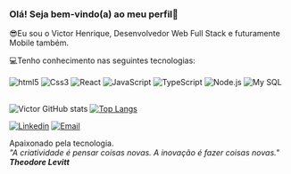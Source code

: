 ### Olá! Seja bem-vindo(a) ao meu perfil👋

 😎Eu sou o Victor Henrique, Desenvolvedor Web Full Stack e futuramente Mobile também.

 💻Tenho conhecimento nas seguintes tecnologias: 

 <div style = "display: inline_block>
    <img align="center" alt = "html5" src="https://img.shields.io/badge/HTML5-E34F26?style=for-the-badge&logo=html5&logoColor=white">
    <img align="center" alt = "html5" src="https://img.shields.io/badge/HTML5-E34F26?style=for-the-badge&logo=html5&logoColor=white">
    <img align="center" alt = "Css3" src="https://img.shields.io/badge/CSS3-1572B6?style=for-the-badge&logo=css3&logoColor=whitee">
    <img align="center" alt = "React" src="https://img.shields.io/badge/React-20232A?style=for-the-badge&logo=react&logoColor=61DAFB">
    <img align="center" alt = "JavaScript" src="https://img.shields.io/badge/JavaScript-323330?style=for-the-badge&logo=javascript&logoColor=F7DF1E">
    <img align="center" alt = "TypeScript" src="https://img.shields.io/badge/TypeScript-007ACC?style=for-the-badge&logo=typescript&logoColor=white">
    <img align="center" alt = "Node.js" src="https://img.shields.io/badge/Node.js-43853D?style=for-the-badge&logo=node.js&logoColor=white">
    <img align="center" alt = "My SQL" src="https://img.shields.io/badge/MySQL-00000F?style=for-the-badge&logo=mysql&logoColor=white">
</div>

</br>

![Victor GitHub stats](https://github-readme-stats.vercel.app/api?username=Victorhdss6&show_icons=true&theme=tokyonight)
[![Top Langs](https://github-readme-stats.vercel.app/api/top-langs/?username=Victorhdss6&layout=compact)](https://github.com/anuraghazra/github-readme-stats)



[![Linkedin](	https://img.shields.io/badge/LinkedIn-0077B5?style=for-the-badge&logo=linkedin&logoColor=white)](https://www.linkedin.com/in/victor-henrique-778a72223/)
[![Email]( https://img.shields.io/badge/Gmail-D14836?style=for-the-badge&logo=gmail&logoColor=white )](mailto:victor.henriqueoff@gmail.com)

Apaixonado pela tecnologia.<br>
<i>"A criatividade é pensar coisas novas. A inovação é fazer coisas novas."<i> <b>Theodore Levitt<b>


